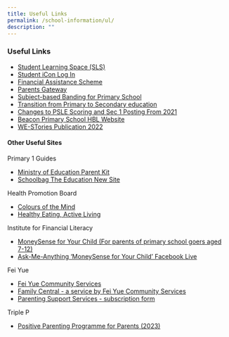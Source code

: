 ```yaml
---
title: Useful Links
permalink: /school-information/ul/
description: ""
---
```

### Useful Links

*   [Student Learning Space (SLS)](https://vle.learning.moe.edu.sg/login)
*   [Student iCon Log In](https://workspace.google.com/dashboard)  
*   [Financial Assistance Scheme](https://www.moe.gov.sg/financial-matters/financial-assistance)  
*   [Parents Gateway](https://pg.moe.edu.sg/)  
*   [Subject-based Banding for Primary School](https://www.moe.gov.sg/primary/curriculum/subject-based-banding)  
*   [Transition from Primary to Secondary education](https://www.moe.gov.sg/secondary/transition-to-secondary)  
*   [Changes to PSLE Scoring and Sec 1 Posting From 2021](https://www.moe.gov.sg/microsites/psle-fsbb/psle/main.html)  
*   [Beacon Primary School HBL Website](https://sites.google.com/beaconpri.sg/home-based-learning/home)
*   [WE-STories Publication 2022](https://online.fliphtml5.com/obrr/qkde/)

#### Other Useful Sites

Primary 1 Guides
*   [Ministry of Education Parent Kit](https://www.moe.gov.sg/parentkit)
*   [Schoolbag The Education New Site](https://www.schoolbag.edu.sg/)

Health Promotion Board  
*   [Colours of the Mind](https://www.healthhub.sg/programmes/183/parent-hub/activities-workshops-parents/cotm-one)
*   [Healthy Eating, Active Living](https://www.healthhub.sg/programmes/183/parent-hub/activities-workshops-parents/healthy-eating-active-living)

Institute for Financial Literacy
*  [MoneySense for Your Child (For parents of primary school goers aged 7-12)](/files/MoneySense_Primary%20Sch%20EDM%202022.pdf)
*  [Ask-Me-Anything ‘MoneySense for Your Child’ Facebook Live](/files/AMA%20MoneySense%20For%20Your%20Child.pdf)

Fei Yue
*   [Fei Yue Community Services](https://www.fycs.org/)
*   [Family Central - a service by Fei Yue Community Services](https://www.family-central.sg/)
*   [Parenting Support Services - subscription form](https://forms.office.com/pages/responsepage.aspx?id=enp5W2h6KEyJkTbCaPjr60xXTovmoVVHr8HSB-0UwTtUMk81RjhRSTZSOUhFWEZTVUswQ0pNMlhDQS4u)

Triple P
* [Positive Parenting Programme for Parents (2023)](/files/PPP2023.pdf)